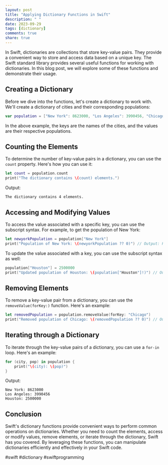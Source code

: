 ```yaml
---
layout: post
title: "Applying Dictionary Functions in Swift"
description: " "
date: 2023-09-29
tags: [dictionary]
comments: true
share: true
---
```


In Swift, dictionaries are collections that store key-value pairs. They provide a convenient way to store and access data based on a unique key. The Swift standard library provides several useful functions for working with dictionaries. In this blog post, we will explore some of these functions and demonstrate their usage.

## Creating a Dictionary

Before we dive into the functions, let's create a dictionary to work with. We'll create a dictionary of cities and their corresponding populations:

```swift
var population = ["New York": 8623000, "Los Angeles": 3990456, "Chicago": 2705994, "Houston": 2325502]
```

In the above example, the keys are the names of the cities, and the values are their respective populations.

## Counting the Elements

To determine the number of key-value pairs in a dictionary, you can use the `count` property. Here's how you can use it:

```swift
let count = population.count
print("The dictionary contains \(count) elements.")
```

Output:
```
The dictionary contains 4 elements.
```

## Accessing and Modifying Values

To access the value associated with a specific key, you can use the subscript syntax. For example, to get the population of New York:

```swift
let newyorkPopulation = population["New York"]
print("Population of New York: \(newyorkPopulation ?? 0)") // Output: Population of New York: 8623000
```

To update the value associated with a key, you can use the subscript syntax as well:

```swift
population["Houston"] = 2500000
print("Updated population of Houston: \(population["Houston"]!)") // Output: Updated population of Houston: 2500000
```

## Removing Elements

To remove a key-value pair from a dictionary, you can use the `removeValue(forKey:)` function. Here's an example:

```swift
let removedPopulation = population.removeValue(forKey: "Chicago")
print("Removed population of Chicago: \(removedPopulation ?? 0)") // Output: Removed population of Chicago: 2705994
```

## Iterating through a Dictionary

To iterate through the key-value pairs of a dictionary, you can use a `for-in` loop. Here's an example:

```swift
for (city, pop) in population {
    print("\(city): \(pop)")
}
```

Output:
```
New York: 8623000
Los Angeles: 3990456
Houston: 2500000
```

## Conclusion

Swift's dictionary functions provide convenient ways to perform common operations on dictionaries. Whether you need to count the elements, access or modify values, remove elements, or iterate through the dictionary, Swift has you covered. By leveraging these functions, you can manipulate dictionaries efficiently and effectively in your Swift code.

#swift #dictionary #swiftprogramming